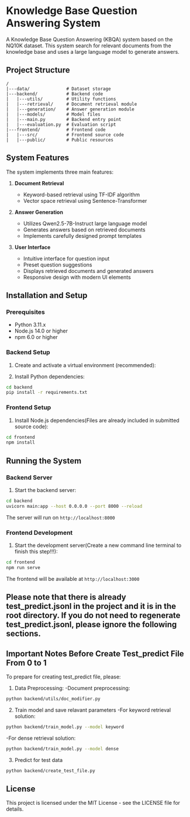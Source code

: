 # Knowledge Base Question Answering System

A Knowledge Base Question Answering (KBQA) system based on the NQ10K dataset. This system search for relevant documents from the knowledge base and uses a large language model to generate answers.

## Project Structure

```
/
|---data/              # Dataset storage
|---backend/           # Backend code
|   |---utils/         # Utility functions
|   |---retrieval/     # Document retrieval module
|   |---generation/    # Answer generation module
|   |---models/        # Model files
|   |---main.py        # Backend entry point
|   |---evaluation.py  # Evaluation script
|---frontend/          # Frontend code
|   |---src/           # Frontend source code
|   |---public/        # Public resources
```

## System Features

The system implements three main features:

1. **Document Retrieval**
   - Keyword-based retrieval using TF-IDF algorithm
   - Vector space retrieval using Sentence-Transformer

2. **Answer Generation**
   - Utilizes Qwen2.5-7B-Instruct large language model
   - Generates answers based on retrieved documents
   - Implements carefully designed prompt templates

3. **User Interface**
   - Intuitive interface for question input
   - Preset question suggestions
   - Displays retrieved documents and generated answers
   - Responsive design with modern UI elements

## Installation and Setup

### Prerequisites

- Python 3.11.x
- Node.js 14.0 or higher
- npm 6.0 or higher

### Backend Setup

1. Create and activate a virtual environment (recommended):

2. Install Python dependencies:
```bash
cd backend
pip install -r requirements.txt
```

### Frontend Setup

1. Install Node.js dependencies(Files are already included in submitted source code):
```bash
cd frontend
npm install
```

## Running the System

### Backend Server

1. Start the backend server:
```bash
cd backend
uvicorn main:app --host 0.0.0.0 --port 8000 --reload
```
The server will run on `http://localhost:8000`

### Frontend Development

1. Start the development server(Create a new command line terminal to finish this step!!!):
```bash
cd frontend
npm run serve
```
The frontend will be available at `http://localhost:3000`


## Please note that there is already test_predict.jsonl in the project and it is in the root directory. If you do not need to regenerate test_predict.jsonl, please ignore the following sections.
## Important Notes Before Create Test_predict File From 0 to 1

To prepare for creating test_predict file, please:

1. Data Preprocessing:
   -Document preprocessing:
```bash
python backend/utils/doc_modifier.py
```

2. Train model and save relavant parameters
   -For keyword retrieval solution:
```bash
python backend/train_model.py --model keyword
```
   -For dense retrieval solution:
```bash
python backend/train_model.py --model dense
```
3. Predict for test data
```bash
python backend/create_test_file.py
```

## License

This project is licensed under the MIT License - see the LICENSE file for details.